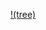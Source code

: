 [!(tree)](https://github.com/jamesmacedo/tree/assets/158512794/6dbfac3b-f3a2-44b8-8b6c-8b98e74ae238)
